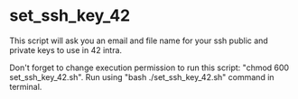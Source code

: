 # set_ssh_key_42
This script will ask you an email and file name for your ssh public and private keys to use in 42 intra.

Don't forget to change execution permission to run this script: "chmod 600 set_ssh_key_42.sh".
Run using "bash ./set_ssh_key_42.sh" command in terminal.
